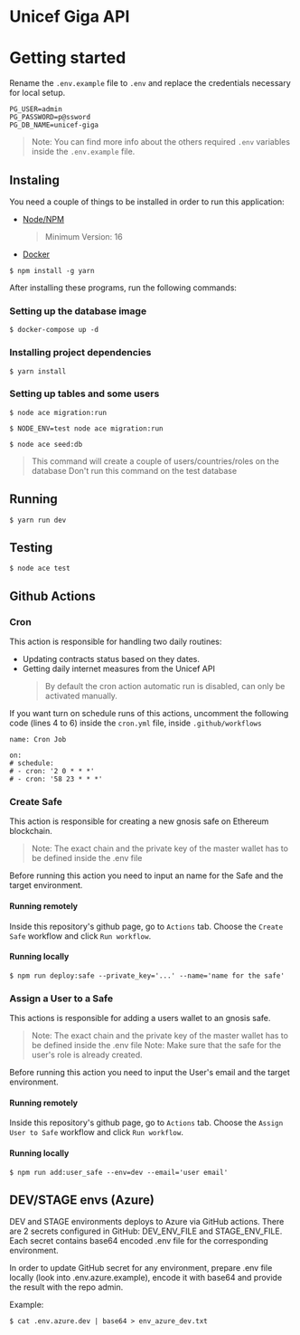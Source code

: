 # Unicef Giga API

# Getting started

Rename the `.env.example` file to `.env` and replace the credentials necessary for local setup.

```
PG_USER=admin
PG_PASSWORD=p@ssword
PG_DB_NAME=unicef-giga
```

> Note: You can find more info about the others required `.env` variables inside the `.env.example` file.

## Instaling

You need a couple of things to be installed in order to run this application:

- [Node/NPM](https://nodejs.org/en/)

  > Minimum Version: 16

- [Docker](https://www.docker.com/products/docker-desktop/)

`$ npm install -g yarn `

After installing these programs, run the following commands:

### Setting up the database image

`$ docker-compose up -d`

### Installing project dependencies

`$ yarn install`

### Setting up tables and some users

`$ node ace migration:run`

`$ NODE_ENV=test node ace migration:run`

`$ node ace seed:db`

> This command will create a couple of users/countries/roles on the database
> Don't run this command on the test database

## Running

`$ yarn run dev`

## Testing

`$ node ace test`

## Github Actions

### Cron

This action is responsible for handling two daily routines:

- Updating contracts status based on they dates.
- Getting daily internet measures from the Unicef API
  > By default the cron action automatic run is disabled, can only be activated manually.

If you want turn on schedule runs of this actions, uncomment the following code (lines 4 to 6) inside the `cron.yml` file, inside `.github/workflows`

```
name: Cron Job

on:
# schedule:
# - cron: '2 0 * * *'
# - cron: '58 23 * * *'
```

### Create Safe

This action is responsible for creating a new gnosis safe on Ethereum blockchain.

> Note: The exact chain and the private key of the master wallet has to be defined inside the .env file

Before running this action you need to input an name for the Safe and the target environment.

#### Running remotely

Inside this repository's github page, go to `Actions` tab. Choose the `Create Safe` workflow and click `Run workflow`.

#### Running locally

`$ npm run deploy:safe --private_key='...' --name='name for the safe'`

### Assign a User to a Safe

This actions is responsible for adding a users wallet to an gnosis safe.

> Note: The exact chain and the private key of the master wallet has to be defined inside the .env file
> Note: Make sure that the safe for the user's role is already created.

Before running this action you need to input the User's email and the target environment.

#### Running remotely

Inside this repository's github page, go to `Actions` tab. Choose the `Assign User to Safe` workflow and click `Run workflow`.

#### Running locally

`$ npm run add:user_safe --env=dev --email='user email'`

## DEV/STAGE envs (Azure)

DEV and STAGE environments deploys to Azure via GitHub actions.
There are 2 secrets configured in GitHub: DEV_ENV_FILE and STAGE_ENV_FILE.
Each secret contains base64 encoded .env file for the corresponding environment.

In order to update GitHub secret for any environment, prepare .env file locally (look into .env.azure.example), encode it with base64 and provide the result with the repo admin.

Example:

`$ cat .env.azure.dev | base64 > env_azure_dev.txt`
